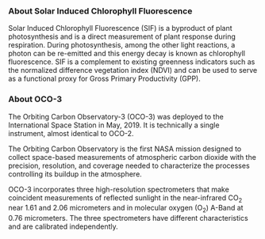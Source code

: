 ### About Solar Induced Chlorophyll Fluorescence
Solar Induced Chlorophyll Fluorescence (SIF) is a byproduct of plant photosynthesis and is a direct measurement of plant response during respiration. During photosynthesis, among the other light reactions, a photon can be re-emitted and this energy decay is known as chlorophyll fluorescence. SIF is a complement to existing greenness indicators such as the normalized difference vegetation index (NDVI) and can be used to serve as a functional proxy for Gross Primary Productivity (GPP).

### About OCO-3
The Orbiting Carbon Observatory-3 (OCO-3) was deployed to the International Space Station in May, 2019. It is technically a single instrument, almost identical to OCO-2.

The Orbiting Carbon Observatory is the first NASA mission designed to collect space-based measurements of atmospheric carbon dioxide with the precision, resolution, and coverage needed to characterize the processes controlling its buildup in the atmosphere.

OCO-3 incorporates three high-resolution spectrometers that make coincident measurements of reflected sunlight in the near-infrared CO<sub>2</sub> near 1.61 and 2.06 micrometers and in molecular oxygen (O<sub>2</sub>) A-Band at 0.76 micrometers. The three spectrometers have different characteristics and are calibrated independently.